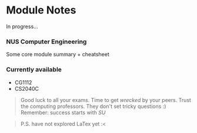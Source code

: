 # Module Notes

In progress...

### NUS Computer Engineering
Some core module summary + cheatsheet

### Currently available
* CG1112
* CS2040C



> Good luck to all your exams.
> Time to get *wrecked* by your peers.
> Trust the computing professors. They don't set tricky questions :)
> Remember: success starts with *SU*


> P.S. have not explored LaTex yet :<
